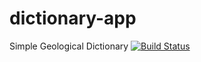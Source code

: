 # dictionary-app
Simple Geological Dictionary
[![Build Status](https://travis-ci.org/DespotOfMorea/dictionary-app.svg?branch=addingDAOLevel)](https://travis-ci.org/DespotOfMorea/dictionary-app)

